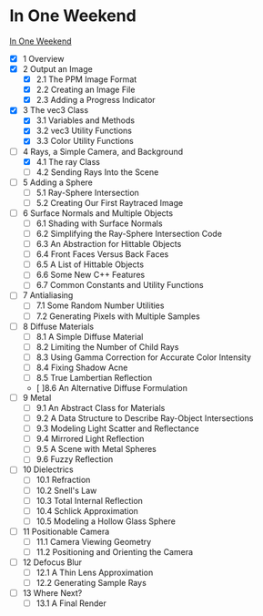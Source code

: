 # In One Weekend

[In One Weekend](https://raytracing.github.io/books/RayTracingInOneWeekend.html)

- [x] 1  Overview
- [x] 2  Output an Image
  - [x] 2.1  The PPM Image Format
  - [x] 2.2  Creating an Image File
  - [x] 2.3  Adding a Progress Indicator
- [x] 3  The vec3 Class
  - [x] 3.1  Variables and Methods
  - [x] 3.2  vec3 Utility Functions
  - [x] 3.3  Color Utility Functions
- [ ] 4  Rays, a Simple Camera, and Background
  - [x] 4.1  The ray Class
  - [ ] 4.2  Sending Rays Into the Scene
- [ ] 5  Adding a Sphere
  - [ ] 5.1  Ray-Sphere Intersection
  - [ ] 5.2  Creating Our First Raytraced Image
- [ ] 6  Surface Normals and Multiple Objects
  - [ ] 6.1  Shading with Surface Normals
  - [ ] 6.2  Simplifying the Ray-Sphere Intersection Code
  - [ ] 6.3  An Abstraction for Hittable Objects
  - [ ] 6.4  Front Faces Versus Back Faces
  - [ ] 6.5  A List of Hittable Objects
  - [ ] 6.6  Some New C++ Features
  - [ ] 6.7  Common Constants and Utility Functions
- [ ] 7  Antialiasing
  - [ ] 7.1  Some Random Number Utilities
  - [ ] 7.2  Generating Pixels with Multiple Samples
- [ ] 8  Diffuse Materials
  - [ ] 8.1  A Simple Diffuse Material
  - [ ] 8.2  Limiting the Number of Child Rays
  - [ ] 8.3  Using Gamma Correction for Accurate Color Intensity
  - [ ] 8.4  Fixing Shadow Acne
  - [ ] 8.5  True Lambertian Reflection
  - [ ]8.6  An Alternative Diffuse Formulation
- [ ] 9  Metal
  - [ ] 9.1  An Abstract Class for Materials
  - [ ] 9.2  A Data Structure to Describe Ray-Object Intersections
  - [ ] 9.3  Modeling Light Scatter and Reflectance
  - [ ] 9.4  Mirrored Light Reflection
  - [ ] 9.5  A Scene with Metal Spheres
  - [ ] 9.6  Fuzzy Reflection
- [ ] 10  Dielectrics
  - [ ] 10.1  Refraction
  - [ ] 10.2  Snell's Law
  - [ ] 10.3  Total Internal Reflection
  - [ ] 10.4  Schlick Approximation
  - [ ] 10.5  Modeling a Hollow Glass Sphere
- [ ] 11  Positionable Camera
  - [ ] 11.1  Camera Viewing Geometry
  - [ ] 11.2  Positioning and Orienting the Camera
- [ ] 12  Defocus Blur
  - [ ] 12.1  A Thin Lens Approximation
  - [ ] 12.2  Generating Sample Rays
- [ ] 13  Where Next?
  - [ ] 13.1  A Final Render

